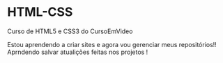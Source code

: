 # HTML-CSS
 Curso de HTML5 e CSS3 do CursoEmVideo

 Estou aprendendo a criar sites e agora vou gerenciar meus repositórios!!
 Aprndendo salvar atualições feitas nos projetos !
